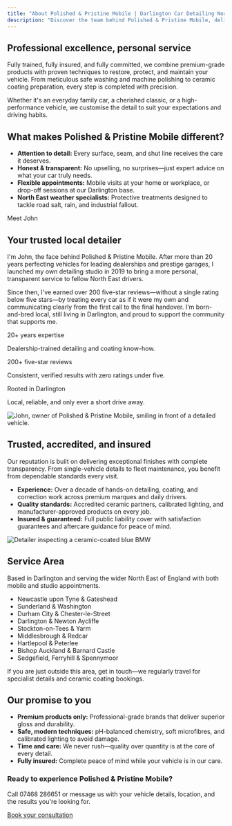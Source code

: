 ```yaml
---
title: "About Polished & Pristine Mobile | Darlington Car Detailing North East England Experts"
description: "Discover the team behind Polished & Pristine Mobile, delivering meticulous car detailing and ceramic coating services across Darlington and North East England."
---
```

## Professional excellence, personal service

Fully trained, fully insured, and fully committed, we combine premium-grade products with proven techniques to restore, protect, and maintain your vehicle. From meticulous safe washing and machine polishing to ceramic coating preparation, every step is completed with precision.

Whether it's an everyday family car, a cherished classic, or a high-performance vehicle, we customise the detail to suit your expectations and driving habits.

## What makes Polished & Pristine Mobile different?

- **Attention to detail:** Every surface, seam, and shut line receives the care it deserves.
- **Honest & transparent:** No upselling, no surprises—just expert advice on what your car truly needs.
- **Flexible appointments:** Mobile visits at your home or workplace, or drop-off sessions at our Darlington base.
- **North East weather specialists:** Protective treatments designed to tackle road salt, rain, and industrial fallout.

Meet John

## Your trusted local detailer

I'm John, the face behind Polished & Pristine Mobile. After more than 20 years perfecting vehicles for leading dealerships and prestige garages, I launched my own detailing studio in 2019 to bring a more personal, transparent service to fellow North East drivers.

Since then, I've earned over 200 five-star reviews—without a single rating below five stars—by treating every car as if it were my own and communicating clearly from the first call to the final handover. I'm born-and-bred local, still living in Darlington, and proud to support the community that supports me.

20+ years expertise

Dealership-trained detailing and coating know-how.

200+ five-star reviews

Consistent, verified results with zero ratings under five.

Rooted in Darlington

Local, reliable, and only ever a short drive away.

![John, owner of Polished & Pristine Mobile, smiling in front of a detailed vehicle.](/assets/detailer-john.png "John “Polished & Pristine Mobile”, Owner & Lead Detailer")

## Trusted, accredited, and insured

Our reputation is built on delivering exceptional finishes with complete transparency. From single-vehicle details to fleet maintenance, you benefit from dependable standards every visit.

- **Experience:** Over a decade of hands-on detailing, coating, and correction work across premium marques and daily drivers.
- **Quality standards:** Accredited ceramic partners, calibrated lighting, and manufacturer-approved products on every job.
- **Insured & guaranteed:** Full public liability cover with satisfaction guarantees and aftercare guidance for peace of mind.

![Detailer inspecting a ceramic-coated blue BMW](/assets/ceramic-shine-blue-bmw.jpg)

## Service Area

Based in Darlington and serving the wider North East of England with both mobile and studio appointments.

- Newcastle upon Tyne & Gateshead
- Sunderland & Washington
- Durham City & Chester-le-Street
- Darlington & Newton Aycliffe
- Stockton-on-Tees & Yarm
- Middlesbrough & Redcar
- Hartlepool & Peterlee
- Bishop Auckland & Barnard Castle
- Sedgefield, Ferryhill & Spennymoor

If you are just outside this area, get in touch—we regularly travel for specialist details and ceramic coating bookings.

## Our promise to you

- **Premium products only:** Professional-grade brands that deliver superior gloss and durability.
- **Safe, modern techniques:** pH-balanced chemistry, soft microfibres, and calibrated lighting to avoid damage.
- **Time and care:** We never rush—quality over quantity is at the core of every detail.
- **Fully insured:** Complete peace of mind while your vehicle is in our care.

### Ready to experience Polished & Pristine Mobile?

Call 07468 286651 or message us with your vehicle details, location, and the results you're looking for.

[Book your consultation](/contact.html)
